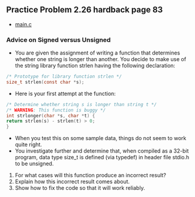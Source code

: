 ## Practice Problem 2.26 hardback page 83

- [main.c](./code/problem2dot26/main.c)

### Advice on Signed versus Unsigned

- You are given the assignment of writing a function that determines whether one string is longer than another. You decide to make use of the string library function
strlen having the following declaration:
```c
/* Prototype for library function strlen */
size_t strlen(const char *s);
```
- Here is your first attempt at the function:
```c
/* Determine whether string s is longer than string t */
/* WARNING: This function is buggy */
int strlonger(char *s, char *t) {
return strlen(s) - strlen(t) > 0;
}
```
- When you test this on some sample data, things do not seem to work quite right. 
- You investigate further and determine that, when compiled as a 32-bit program, data type size_t is defined (via typedef) in header file stdio.h to be unsigned.

1. For what cases will this function produce an incorrect result?
1. Explain how this incorrect result comes about.
1. Show how to fix the code so that it will work reliably.
